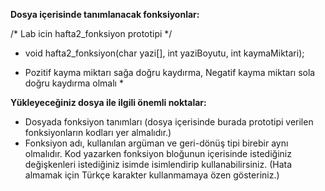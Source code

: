 
**Dosya içerisinde tanımlanacak fonksiyonlar:** 

/* Lab icin hafta2_fonksiyon prototipi */ 

- void hafta2_fonksiyon(char yazi[], int yaziBoyutu, int kaymaMiktari);


* Pozitif kayma miktarı sağa doğru kaydırma, Negatif kayma miktarı sola doğru kaydırma olmalı *


**Yükleyeceğiniz dosya ile ilgili önemli noktalar:**  
 
- Dosyada fonksiyon tanımları (dosya içerisinde burada prototipi verilen fonksiyonların kodları yer almalıdır.) 
- Fonksiyon adı, kullanılan argüman ve geri-dönüş tipi birebir aynı olmalıdır. Kod yazarken fonksiyon  bloğunun  içerisinde  istediğiniz  değişkenleri  istediğiniz  isimde  isimlendirip kullanabilirsiniz. (Hata almamak için Türkçe karakter kullanmamaya özen gösteriniz.) 
